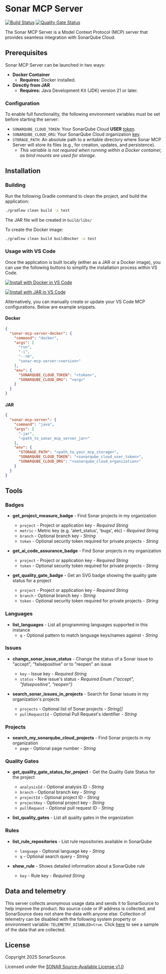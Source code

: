 # Sonar MCP Server


[![Build Status](https://api.cirrus-ci.com/github/SonarSource/sonar-mcp-server.svg?branch=master)](https://cirrus-ci.com/github/SonarSource/sonar-mcp-server)
[![Quality Gate Status](https://sonarcloud.io/api/project_badges/measure?project=SonarSource_sonar-mcp-server&metric=alert_status&token=364a508a1e77096460f8571d8e66b41c99c95bea)](https://sonarcloud.io/summary/new_code?id=SonarSource_sonar-mcp-server)

The Sonar MCP Server is a Model Context Protocol (MCP) server that provides seamless integration with SonarQube Cloud.

## Prerequisites

Sonar MCP Server can be launched in two ways:

* **Docker Container**
  * **Requires:** Docker installed.
* **Directly from JAR**
  * **Requires:** Java Development Kit (JDK) version 21 or later.

### Configuration

To enable full functionality, the following environment variables must be set before starting the server:

* `SONARQUBE_CLOUD_TOKEN`: Your SonarQube Cloud **USER** [token](https://sonarcloud.io/account/security).
* `SONARQUBE_CLOUD_ORG`: Your SonarQube Cloud organization [key](https://sonarcloud.io/account/organizations).
* `STORAGE_PATH`: An absolute path to a writable directory where Sonar MCP Server will store its files (e.g., for creation, updates, and persistence).
  * *This variable is not required when running within a Docker container, as bind mounts are used for storage.*

## Installation

### Building

Run the following Gradle command to clean the project, and build the application:

```bash
./gradlew clean build -x test
```

The JAR file will be created in `build/libs/`

To create the Docker image:

```bash
./gradlew clean build buildDocker -x test
```

### Usage with VS Code

Once the application is built locally (either as a JAR or a Docker image), you can use the following buttons to simplify the installation process within VS Code.

[![Install with Docker in VS Code](https://img.shields.io/badge/VS_Code-Install_Docker_Sonar_MCP_Server-0098FF?style=flat-square&logo=visualstudiocode&logoColor=white)](https://insiders.vscode.dev/redirect/mcp/install?name=sonar-mcp-server&inputs=%5B%7B%22id%22%3A%22sonarqube_cloud_token%22%2C%22type%22%3A%22promptString%22%2C%22description%22%3A%22SonarQube%20Cloud%20USER%20Token%22%2C%22password%22%3Atrue%7D%2C%7B%22id%22%3A%22sonarqube_cloud_organization%22%2C%22type%22%3A%22promptString%22%2C%22description%22%3A%22SonarQube%20Cloud%20Organization%20Name%22%2C%22password%22%3Afalse%7D%5D&config=%7B%22command%22%3A%22docker%22%2C%22args%22%3A%5B%22run%22%2C%22-i%22%2C%22--rm%22%2C%22sonar-mcp-server%3A0.0.1-SNAPSHOT%22%5D%2C%22env%22%3A%7B%22SONARQUBE_CLOUD_TOKEN%22%3A%22%24%7Binput%3Asonarqube_cloud_token%7D%22%2C%22SONARQUBE_CLOUD_ORG%22%3A%22%24%7Binput%3Asonarqube_cloud_organization%7D%22%7D%7D)

[![Install with JAR in VS Code](https://img.shields.io/badge/VS_Code-Install_JAR_Sonar_MCP_Server-0098FF?style=flat-square&logo=visualstudiocode&logoColor=white)](https://insiders.vscode.dev/redirect/mcp/install?name=sonar-mcp-server&inputs=%5B%7B%22id%22%3A%22storage_path%22%2C%22type%22%3A%22promptString%22%2C%22description%22%3A%22Storage%20Path%22%2C%22password%22%3Afalse%7D%2C%7B%22id%22%3A%22sonarqube_cloud_token%22%2C%22type%22%3A%22promptString%22%2C%22description%22%3A%22SonarQube%20Cloud%20USER%20Token%22%2C%22password%22%3Atrue%7D%2C%7B%22id%22%3A%22sonarqube_cloud_organization%22%2C%22type%22%3A%22promptString%22%2C%22description%22%3A%22SonarQube%20Cloud%20Organization%20Name%22%2C%22password%22%3Afalse%7D%5D&config=%7B%22command%22%3A%22java%22%2C%22args%22%3A%5B%22-jar%22%2C%22%3Cpath_to_sonar_mcp_server_jar%3E%22%5D%2C%22env%22%3A%7B%22STORAGE_PATH%22%3A%22%24%7Binput%3Astorage_path%7D%22%2C%22SONARQUBE_CLOUD_TOKEN%22%3A%22%24%7Binput%3Asonarqube_cloud_token%7D%22%2C%22SONARQUBE_CLOUD_ORG%22%3A%22%24%7Binput%3Asonarqube_cloud_organization%7D%22%7D%7D)

Alternatively, you can manually create or update your VS Code MCP configurations. Below are example snippets.

#### Docker

```JSON
{
  "sonar-mcp-server-docker": {
    "command": "docker",
    "args": [
      "run",
      "-i",
      "--rm",
      "sonar-mcp-server:<version>"
    ],
    "env": {
      "SONARQUBE_CLOUD_TOKEN": "<token>",
      "SONARQUBE_CLOUD_ORG": "<org>"
    }
  }
}
```

#### JAR

```JSON
{
  "sonar-mcp-server": {
    "command": "java",
    "args": [
      "-jar",
      "<path_to_sonar_mcp_server_jar>"
    ],
    "env": {
      "STORAGE_PATH": "<path_to_your_mcp_storage>",
      "SONARQUBE_CLOUD_TOKEN": "<sonarqube_cloud_user_token>",
      "SONARQUBE_CLOUD_ORG": "<sonarqube_cloud_organization>"
    }
  }
}
```

## Tools

### Badges

- **get_project_measure_badge** - Find Sonar projects in my organization
  - `project` - Project or application key - _Required String_
  - `metric` - Metric key (e.g. 'alert_status', 'bugs', etc) - _Required String_
  - `branch` - Optional branch key - _String_
  - `token` - Optional security token required for private projects - _String_


- **get_ai_code_assurance_badge** - Find Sonar projects in my organization
  - `project` - Project or application key - _Required String_
  - `token` - Optional security token required for private projects - _String_


- **get_quality_gate_badge** - Get an SVG badge showing the quality gate status for a project
  - `project` - Project or application key - _Required String_
  - `branch` - Optional branch key - _String_
  - `token` - Optional security token required for private projects - _String_

### Languages

- **list_languages** - List all programming languages supported in this instance
  - `q` - Optional pattern to match language keys/names against - _String_

### Issues

- **change_sonar_issue_status** - Change the status of a Sonar issue to "accept", "falsepositive" or to "reopen" an issue
  - `key` - Issue key - _Required String_
  - `status` - New issue's status - _Required Enum {"accept", "falsepositive", "reopen"}_


- **search_sonar_issues_in_projects** - Search for Sonar issues in my organization's projects
  - `projects` - Optional list of Sonar projects - _String[]_
  - `pullRequestId` - Optional Pull Request's identifier - _String_

### Projects

- **search_my_sonarqube_cloud_projects** - Find Sonar projects in my organization
  - `page` - Optional page number - _String_

### Quality Gates

- **get_quality_gate_status_for_project** - Get the Quality Gate Status for the project
  - `analysisId` - Optional analysis ID - _String_
  - `branch` - Optional branch key - _String_
  - `projectId` - Optional project ID - _String_
  - `projectKey` - Optional project key - _String_
  - `pullRequest` - Optional pull request ID - _String_


- **list_quality_gates** - List all quality gates in the organization

### Rules

- **list_rule_repositories** - List rule repositories available in SonarQube
  - `language` - Optional language key - _String_
  - `q` - Optional search query - _String_


- **show_rule** - Shows detailed information about a SonarQube rule
  - `key` - Rule key - _Required String_

## Data and telemetry

This server collects anonymous usage data and sends it to SonarSource to help improve the product. No source code or IP address is collected, and SonarSource does not share the data with anyone else. Collection of telemetry can be disabled with the following system property or environment variable: `TELEMETRY_DISABLED=true`. Click [here](telemetry-sample.md) to see a sample of the data that are collected.

## License

Copyright 2025 SonarSource.

Licensed under the [SONAR Source-Available License v1.0](https://www.sonarsource.com/license/ssal/)
